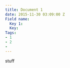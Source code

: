 ```yaml
---
title: Document 1
date: 2015-11-30 03:09:00 Z
Field name:
  Key 1: 
  Key: 
Tags:
- 1
- 2
- 
---
```


stuff